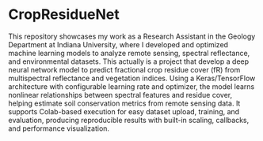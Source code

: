 # CropResidueNet
This repository showcases my work as a Research Assistant in the Geology Department at Indiana University, where I developed and optimized machine learning models to analyze remote sensing, spectral reflectance, and environmental datasets.
This actually is a project that develop a deep neural network model to predict fractional crop residue cover (fR) from multispectral reflectance and vegetation indices. Using a Keras/TensorFlow architecture with configurable learning rate and optimizer, the model learns nonlinear relationships between spectral features and residue cover, helping estimate soil conservation metrics from remote sensing data. It supports Colab-based execution for easy dataset upload, training, and evaluation, producing reproducible results with built-in scaling, callbacks, and performance visualization.
